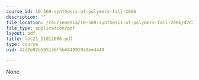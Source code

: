 ```yaml
---
course_id: 10-569-synthesis-of-polymers-fall-2006
description: ''
file_location: /coursemedia/10-569-synthesis-of-polymers-fall-2006/42d2e82b585136f5b6849919a0ee4449_lec21_11012006.pdf
file_type: application/pdf
layout: pdf
title: lec21_11012006.pdf
type: course
uid: 42d2e82b585136f5b6849919a0ee4449

---
```

None